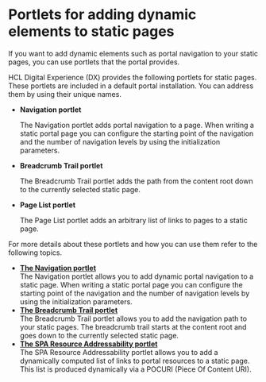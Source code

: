 # Portlets for adding dynamic elements to static pages

If you want to add dynamic elements such as portal navigation to your static pages, you can use portlets that the portal provides.

HCL Digital Experience (DX) provides the following portlets for static pages. These portlets are included in a default portal installation. You can address them by using their unique names.

-   **Navigation portlet**

    The Navigation portlet adds portal navigation to a page. When writing a static portal page you can configure the starting point of the navigation and the number of navigation levels by using the initialization parameters.

-   **Breadcrumb Trail portlet**

    The Breadcrumb Trail portlet adds the path from the content root down to the currently selected static page.

-   **Page List portlet**

    The Page List portlet adds an arbitrary list of links to pages to a static page.


For more details about these portlets and how you can use them refer to the following topics.


-   **[The Navigation portlet](spa_portlet_nav.md)**  
The Navigation portlet allows you to add dynamic portal navigation to a static page. When writing a static portal page you can configure the starting point of the navigation and the number of navigation levels by using the initialization parameters.
-   **[The Breadcrumb Trail portlet](spa_portlet_brdcrmb.md)**  
The Breadcrumb Trail portlet allows you to add the navigation path to your static pages. The breadcrumb trail starts at the content root and goes down to the currently selected static page.
-   **[The SPA Resource Addressability portlet](spa_portlet_pagelist.md)**  
The SPA Resource Addressability portlet allows you to add a dynamically computed list of links to portal resources to a static page. This list is produced dynamically via a POCURI \(Piece Of Content URI\).



